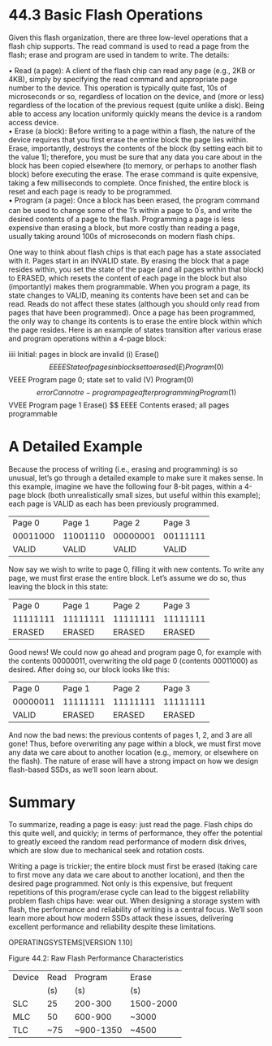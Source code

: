 # 44.3 Basic Flash Operations  

Given this flash organization, there are three low-level operations that a flash chip supports. The read command is used to read a page from the flash; erase and program are used in tandem to write. The details:  

• Read (a page): A client of the flash chip can read any page (e.g., 2KB or 4KB), simply by specifying the read command and appropriate page number to the device. This operation is typically quite fast, 10s of microseconds or so, regardless of location on the device, and (more or less) regardless of the location of the previous request (quite unlike a disk). Being able to access any location uniformly quickly means the device is a random access device.   
• Erase (a block): Before writing to a page within a flash, the nature of the device requires that you first erase the entire block the page lies within. Erase, importantly, destroys the contents of the block (by setting each bit to the value 1); therefore, you must be sure that any data you care about in the block has been copied elsewhere (to memory, or perhaps to another flash block) before executing the erase. The erase command is quite expensive, taking a few milliseconds to complete. Once finished, the entire block is reset and each page is ready to be programmed.   
• Program (a page): Once a block has been erased, the program command can be used to change some of the 1’s within a page to $0 ^ { \prime } \mathrm { s } ,$ and write the desired contents of a page to the flash. Programming a page is less expensive than erasing a block, but more costly than reading a page, usually taking around 100s of microseconds on modern flash chips.  

One way to think about flash chips is that each page has a state associated with it. Pages start in an INVALID state. By erasing the block that a page resides within, you set the state of the page (and all pages within that block) to ERASED, which resets the content of each page in the block but also (importantly) makes them programmable. When you program a page, its state changes to VALID, meaning its contents have been set and can be read. Reads do not affect these states (although you should only read from pages that have been programmed). Once a page has been programmed, the only way to change its contents is to erase the entire block within which the page resides. Here is an example of states transition after various erase and program operations within a 4-page block:  

iiii Initial: pages in block are invalid (i) Erase() $$ EEEE State of pages in block set to erased (E) Program(0) $$ VEEE Program page 0; state set to valid (V) Program(0) $$ error Cannot re-program page after programming Program(1) $$ VVEE Program page 1 Erase() $$ EEEE Contents erased; all pages programmable  

# A Detailed Example  

Because the process of writing (i.e., erasing and programming) is so unusual, let’s go through a detailed example to make sure it makes sense. In this example, imagine we have the following four 8-bit pages, within a 4-page block (both unrealistically small sizes, but useful within this example); each page is VALID as each has been previously programmed.  

<html><body><table><tr><td>Page 0</td><td>Page 1</td><td>Page 2</td><td>Page 3</td></tr><tr><td>00011000</td><td>11001110</td><td>00000001</td><td>00111111</td></tr><tr><td>VALID</td><td>VALID</td><td>VALID</td><td>VALID</td></tr></table></body></html>  

Now say we wish to write to page 0, filling it with new contents. To write any page, we must first erase the entire block. Let’s assume we do so, thus leaving the block in this state:  

<html><body><table><tr><td>Page 0</td><td>Page 1</td><td>Page 2</td><td>Page 3</td></tr><tr><td>11111111</td><td>11111111</td><td>11111111</td><td>11111111</td></tr><tr><td>ERASED</td><td>ERASED</td><td>ERASED</td><td>ERASED</td></tr></table></body></html>  

Good news! We could now go ahead and program page 0, for example with the contents 00000011, overwriting the old page 0 (contents 00011000) as desired. After doing so, our block looks like this:  

<html><body><table><tr><td>Page 0</td><td>Page 1</td><td>Page 2</td><td>Page 3</td></tr><tr><td>00000011</td><td>11111111</td><td>11111111</td><td>11111111</td></tr><tr><td>VALID</td><td>ERASED</td><td>ERASED</td><td>ERASED</td></tr></table></body></html>  

And now the bad news: the previous contents of pages 1, 2, and 3 are all gone! Thus, before overwriting any page within a block, we must first move any data we care about to another location (e.g., memory, or elsewhere on the flash). The nature of erase will have a strong impact on how we design flash-based SSDs, as we’ll soon learn about.  

# Summary  

To summarize, reading a page is easy: just read the page. Flash chips do this quite well, and quickly; in terms of performance, they offer the potential to greatly exceed the random read performance of modern disk drives, which are slow due to mechanical seek and rotation costs.  

Writing a page is trickier; the entire block must first be erased (taking care to first move any data we care about to another location), and then the desired page programmed. Not only is this expensive, but frequent repetitions of this program/erase cycle can lead to the biggest reliability problem flash chips have: wear out. When designing a storage system with flash, the performance and reliability of writing is a central focus. We’ll soon learn more about how modern SSDs attack these issues, delivering excellent performance and reliability despite these limitations.  

OPERATINGSYSTEMS[VERSION 1.10]  

Figure 44.2: Raw Flash Performance Characteristics   


<html><body><table><tr><td>Device</td><td>Read</td><td>Program</td><td>Erase</td></tr><tr><td></td><td>(s)</td><td>(s)</td><td>(s)</td></tr><tr><td>SLC</td><td>25</td><td>200-300</td><td>1500-2000</td></tr><tr><td>MLC</td><td> 50</td><td>600-900</td><td>~3000</td></tr><tr><td>TLC</td><td>~75</td><td>~900-1350</td><td>~4500</td></tr></table></body></html>  

